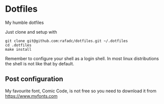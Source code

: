 # Dotfiles

My humble dotfiles

Just clone and setup with

``` shell
git clone git@github.com:rafadc/dotfiles.git ~/.dotfiles
cd .dotfiles
make install
```

Remember to configure your shell as a login shell. In most linux distributions the shell is not like that by default.



## Post configuration

My favourite font, Comic Code, is not free so you need to download it from https://www.myfonts.com
